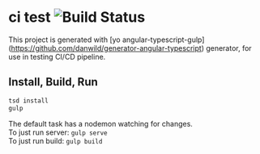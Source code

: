 # ci test ![Build Status](http://ci.nawth.io:8080/buildStatus/icon?job=NodeWorking&build=1)

This project is generated with [yo angular-typescript-gulp] (https://github.com/danwild/generator-angular-typescript)
generator, for use in testing CI/CD pipeline.

## Install, Build, Run

```bash
tsd install
gulp
```


The default task has a nodemon watching for changes.<br/>
To just run server: `gulp serve`<br/>
To just run build: `gulp build`